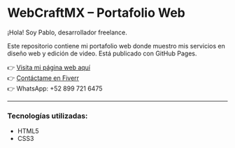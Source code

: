 # WebCraftMX – Portafolio Web

¡Hola! Soy Pablo, desarrollador freelance.

Este repositorio contiene mi portafolio web donde muestro mis servicios en diseño web y edición de video. Está publicado con GitHub Pages.

👉 [Visita mi página web aquí](https://TUUSUARIO.github.io/webcraftmx)  
👉 [Contáctame en Fiverr](https://www.fiverr.com/webcraftmx)  
👉 WhatsApp: +52 899 721 6475

---

### Tecnologías utilizadas:
- HTML5
- CSS3
